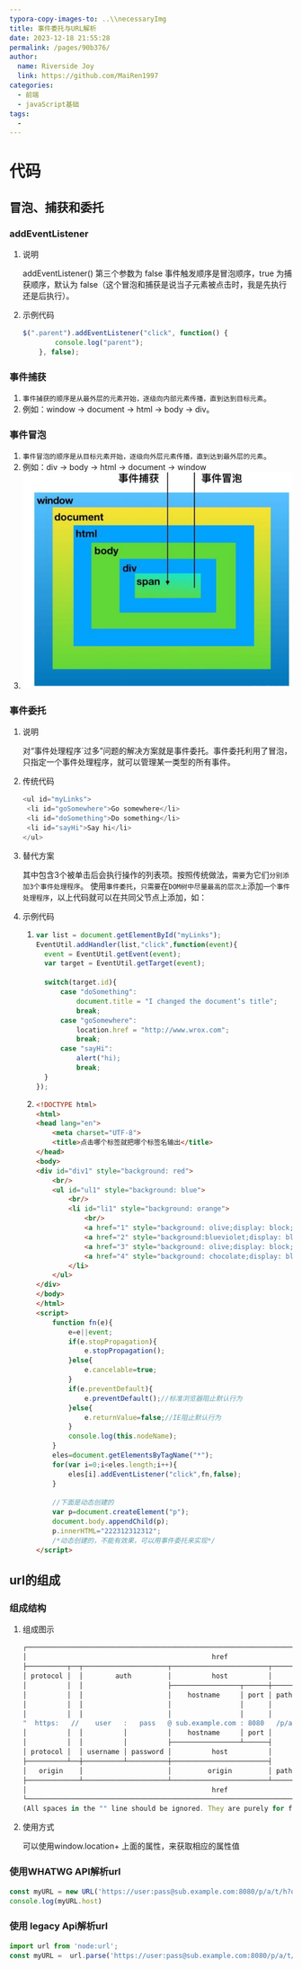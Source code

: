 ```yaml
---
typora-copy-images-to: ..\\necessaryImg
title: 事件委托与URL解析
date: 2023-12-18 21:55:28
permalink: /pages/90b376/
author:
  name: Riverside Joy
  link: https://github.com/MaiRen1997
categories: 
  - 前端
  - javaScript基础
tags: 
  - 
---
```


# 代码

## 冒泡、捕获和委托

### addEventListener

1. 说明

   addEventListener() 第三个参数为 false 事件触发顺序是冒泡顺序，true 为捕获顺序，默认为 false（这个冒泡和捕获是说当子元素被点击时，我是先执行还是后执行）。

2. 示例代码

   ```js
   $(".parent").addEventListener("click", function() {
           console.log("parent");
       }, false);
   ```

### **事件捕获**

1. `事件捕获的顺序是从最外层的元素开始，逐级向内部元素传播，直到达到目标元素`。
2. 例如：window -> document -> html -> body -> div。

### 事件冒泡

1. `事件冒泡的顺序是从目标元素开始，逐级向外层元素传播，直到达到最外层的元素`。
2. 例如：div -> body -> html -> document -> window
3. ![](./img/image.png)

### 事件委托

1. 说明

   对“事件处理程序`过多”问题的解决方案就是事件委托。事件委托利用了冒泡，只指定一个事件处理程序，就可以管理某一类型的所有事件。

2. 传统代码

   ```js
   <ul id="myLinks">
   	<li id="goSomewhere">Go somewhere</li>
   	<li id="doSomething">Do something</li>
   	<li id="sayHi">Say hi</li>
   </ul>
   ```

3. 替代方案

   其中包含3个被单击后会执行操作的列表项。按照传统做法，`需要`为它们`分别添加3个事件处理程序`。
   使用`事件委托`，`只需要`在`DOM树中尽量最高的层次上`添加`一个事件处理程序`，以上代码就可以在共同父节点上添加，如：

4. 示例代码

   1. ```js
      var list = document.getElementById("myLinks");
      EventUtil.addHandler(list,"click",function(event){
      	event = EventUtil.getEvent(event);
      	var target = EventUtil.getTarget(event);
      	
      	switch(target.id){
      		case "doSomething":
      			document.title = "I changed the document‘s title";
      			break;
      		case "goSomewhere":
      			location.href = "http://www.wrox.com";
      			break;
      		case "sayHi":
      			alert("hi);
      			break;
      	}
      });
      ```

   2. ```html
      <!DOCTYPE html>
      <html>
      <head lang="en">
          <meta charset="UTF-8">
          <title>点击哪个标签就把哪个标签名输出</title>
      </head>
      <body>
      <div id="div1" style="background: red">
          <br/>
          <ul id="ul1" style="background: blue">
              <br/>
              <li id="li1" style="background: orange">
                  <br/>
                  <a href="1" style="background: olive;display: block;"><br/>1</a>
                  <a href="2" style="background:blueviolet;display: block;"><br/>2</a>
                  <a href="3" style="background: olive;display: block;"><br/>3</a>
                  <a href="4" style="background: chocolate;display: block;"><br/>4</a>
              </li>
          </ul>
      </div>
      </body>
      </html>
      <script>
          function fn(e){
              e=e||event;
              if(e.stopPropagation){
                  e.stopPropagation();
              }else{
                  e.cancelable=true;
              }
              if(e.preventDefault){
                  e.preventDefault();//标准浏览器阻止默认行为
              }else{
                  e.returnValue=false;//IE阻止默认行为
              }
              console.log(this.nodeName);
          }
          eles=document.getElementsByTagName("*");
          for(var i=0;i<eles.length;i++){
              eles[i].addEventListener("click",fn,false);
          }
      
          //下面是动态创建的
          var p=document.createElement("p");
          document.body.appendChild(p);
          p.innerHTML="222312312312";
          /*动态创建的，不能有效果，可以用事件委托来实现*/
      </script>
      ```

## url的组成

### 组成结构

1. 组成图示

   ```js
   ┌────────────────────────────────────────────────────────────────────────────────────────────────┐
   │                                              href                                              │
   ├──────────┬──┬─────────────────────┬────────────────────────┬───────────────────────────┬───────┤
   │ protocol │  │        auth         │          host          │           path            │ hash  │
   │          │  │                     ├─────────────────┬──────┼──────────┬────────────────┤       │
   │          │  │                     │    hostname     │ port │ pathname │     search     │       │
   │          │  │                     │                 │      │          ├─┬──────────────┤       │
   │          │  │                     │                 │      │          │ │    query     │       │
   "  https:   //    user   :   pass   @ sub.example.com : 8080   /p/a/t/h  ?  query=string   #hash "
   │          │  │          │          │    hostname     │ port │          │                │       │
   │          │  │          │          ├─────────────────┴──────┤          │                │       │
   │ protocol │  │ username │ password │          host          │          │                │       │
   ├──────────┴──┼──────────┴──────────┼────────────────────────┤          │                │       │
   │   origin    │                     │         origin         │ pathname │     search     │ hash  │
   ├─────────────┴─────────────────────┴────────────────────────┴──────────┴────────────────┴───────┤
   │                                              href                                              │
   └────────────────────────────────────────────────────────────────────────────────────────────────┘
   (All spaces in the "" line should be ignored. They are purely for formatting.) 
   ```

2. 使用方式

   可以使用window.location+ 上面的属性，来获取相应的属性值

### 使用WHATWG API解析url

```js
const myURL = new URL('https://user:pass@sub.example.com:8080/p/a/t/h?query=string#hash'); 
console.log(myURL.host)
```

### 使用 legacy Api解析url

```js
import url from 'node:url';
const myURL =  url.parse('https://user:pass@sub.example.com:8080/p/a/t/h?query=string#hash');
```





















